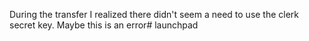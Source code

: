 During the transfer I realized there didn't seem a need to use the clerk secret key. Maybe this is an error# launchpad
